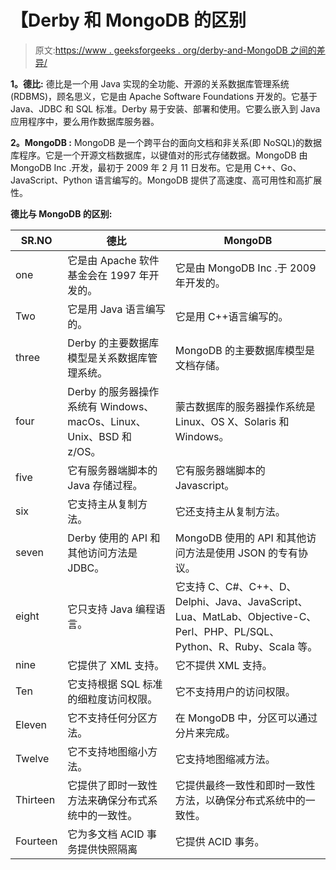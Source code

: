 # 【Derby 和 MongoDB 的区别

> 原文:[https://www . geeksforgeeks . org/derby-and-MongoDB 之间的差异/](https://www.geeksforgeeks.org/difference-between-derby-and-mongodb/)

**1。德比:**
德比是一个用 Java 实现的全功能、开源的关系数据库管理系统(RDBMS)，顾名思义，它是由 Apache Software Foundations 开发的。它基于 Java、JDBC 和 SQL 标准。Derby 易于安装、部署和使用。它要么嵌入到 Java 应用程序中，要么用作数据库服务器。

**2。MongoDB :**
MongoDB 是一个跨平台的面向文档和非关系(即 NoSQL)的数据库程序。它是一个开源文档数据库，以键值对的形式存储数据。MongoDB 由 MongoDB Inc .开发，最初于 2009 年 2 月 11 日发布。它是用 C++、Go、JavaScript、Python 语言编写的。MongoDB 提供了高速度、高可用性和高扩展性。

**德比与 MongoDB 的区别:**

<center>

| SR.NO | 德比 | MongoDB |
| --- | --- | --- |
| one | 它是由 Apache 软件基金会在 1997 年开发的。 | 它是由 MongoDB Inc .于 2009 年开发的。 |
| Two | 它是用 Java 语言编写的。 | 它是用 C++语言编写的。 |
| three | Derby 的主要数据库模型是关系数据库管理系统。 | MongoDB 的主要数据库模型是文档存储。 |
| four | Derby 的服务器操作系统有 Windows、macOs、Linux、Unix、BSD 和 z/OS。 | 蒙古数据库的服务器操作系统是 Linux、OS X、Solaris 和 Windows。 |
| five | 它有服务器端脚本的 Java 存储过程。 | 它有服务器端脚本的 Javascript。 |
| six | 它支持主从复制方法。 | 它还支持主从复制方法。 |
| seven | Derby 使用的 API 和其他访问方法是 JDBC。 | MongoDB 使用的 API 和其他访问方法是使用 JSON 的专有协议。 |
| eight | 它只支持 Java 编程语言。 | 它支持 C、C#、C++、D、Delphi、Java、JavaScript、Lua、MatLab、Objective-C、Perl、PHP、PL/SQL、Python、R、Ruby、Scala 等。 |
| nine | 它提供了 XML 支持。 | 它不提供 XML 支持。 |
| Ten | 它支持根据 SQL 标准的细粒度访问权限。 | 它不支持用户的访问权限。 |
| Eleven | 它不支持任何分区方法。 | 在 MongoDB 中，分区可以通过分片来完成。 |
| Twelve | 它不支持地图缩小方法。 | 它支持地图缩减方法。 |
| Thirteen | 它提供了即时一致性方法来确保分布式系统中的一致性。 | 它提供最终一致性和即时一致性方法，以确保分布式系统中的一致性。 |
| Fourteen | 它为多文档 ACID 事务提供快照隔离 | 它提供 ACID 事务。 |

</center>